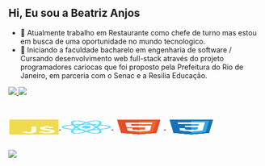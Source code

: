 ## Hi, Eu sou a Beatriz Anjos

- 🔭 Atualmente trabalho em Restaurante como chefe de turno mas estou em busca de uma oportunidade no
mundo tecnologico.
- 🌱 Iniciando a faculdade bacharelo em engenharia de software / Cursando desenvolvimento web full-stack 
através do projeto programadores cariocas que foi proposto pela Prefeitura do Rio de Janeiro, em 
parceria com o Senac e a Resilia Educação.

<div>
  <a href="https://github.com/beatrizanjoss">
  <img width="45%" src="https://github-readme-stats.vercel.app/api?username=beatrizanjoss&show_icons=true&theme=panda&include_all_commits=true&count_private=true"/>
  <img width="45%" src="https://github-readme-stats.vercel.app/api/top-langs/?username=beatrizanjoss&layout=compact&langs_count=7&theme=panda"/>
</div>

##

<div style="display: inline_block"><br>
  <img align="center" alt="Rafa-Js" height="30" width="100" src="https://raw.githubusercontent.com/devicons/devicon/master/icons/javascript/javascript-plain.svg">
  <img align="center" alt="Rafa-React" height="30" width="100" src="https://raw.githubusercontent.com/devicons/devicon/master/icons/react/react-original.svg">
  <img align="center" alt="Rafa-HTML" height="30" width="100" src="https://raw.githubusercontent.com/devicons/devicon/master/icons/html5/html5-original.svg">
  <img align="center" alt="Rafa-CSS" height="30" width="100" src="https://raw.githubusercontent.com/devicons/devicon/master/icons/css3/css3-original.svg">
</div>
  
##

<div> 
  <a href="https://www.linkedin.com/in/beatriz-anjos-2b277a251/" target="_blank"><img src="https://img.shields.io/badge/-LinkedIn-%230077B5?style=for-the-badge&logo=linkedin&logoColor=white" target="_blank"></a> 
</div>

